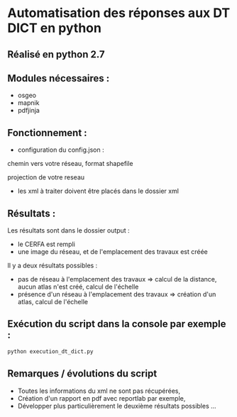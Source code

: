 # Automatisation des réponses aux DT DICT en python

## Réalisé en python 2.7

## Modules nécessaires : 
- osgeo
- mapnik
- pdfjinja

## Fonctionnement : 
- configuration du config.json : 

chemin vers votre réseau, format shapefile

projection de votre reseau

- les xml à traiter doivent être placés dans le dossier xml

## Résultats : 

Les résultats sont dans le dossier output : 

- le CERFA est rempli
- une image du réseau, et de l'emplacement des travaux est créée

Il y a deux résultats possibles : 

- pas de réseau à l'emplacement des travaux => calcul de la distance, aucun atlas n'est créé, calcul de l'échelle
- présence d'un réseau à l'emplacement des travaux => création d'un atlas, calcul de l'échelle

## Exécution du script dans la console par exemple : 

``` bash
python execution_dt_dict.py
```
 
## Remarques / évolutions du script

- Toutes les informations du xml ne sont pas récupérées,
- Création d'un rapport en pdf avec reportlab par exemple,
- Développer plus particulièrement le deuxième résultats possibles ...